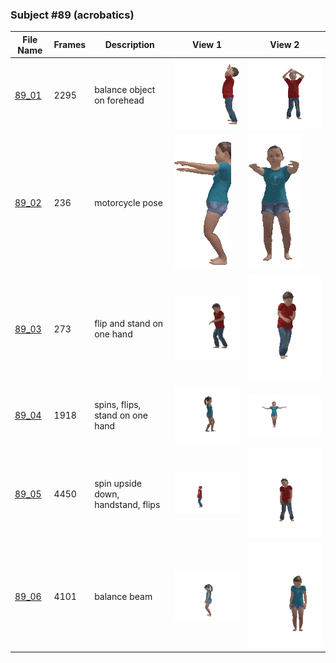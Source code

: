 ### Subject #89 (acrobatics)
|File Name|Frames|Description|View 1|View 2|
|-|-|-|-|-|
|[89_01](https://github.com/Shriinivas/cmubvh/raw/main/Sequence-086-094/89/Data/89_01.zip)|2295|balance object on forehead|<img src="https://github.com/Shriinivas/cmubvhgifs/blob/main/Sequence-086-094/89/89_01_0.gif"/>|<img src="https://github.com/Shriinivas/cmubvhgifs/blob/main/Sequence-086-094/89/89_01_1.gif"/>|
|[89_02](https://github.com/Shriinivas/cmubvh/raw/main/Sequence-086-094/89/Data/89_02.zip)|236|motorcycle pose|<img src="https://github.com/Shriinivas/cmubvhgifs/blob/main/Sequence-086-094/89/89_02_0.gif"/>|<img src="https://github.com/Shriinivas/cmubvhgifs/blob/main/Sequence-086-094/89/89_02_1.gif"/>|
|[89_03](https://github.com/Shriinivas/cmubvh/raw/main/Sequence-086-094/89/Data/89_03.zip)|273|flip and stand on one hand|<img src="https://github.com/Shriinivas/cmubvhgifs/blob/main/Sequence-086-094/89/89_03_0.gif"/>|<img src="https://github.com/Shriinivas/cmubvhgifs/blob/main/Sequence-086-094/89/89_03_1.gif"/>|
|[89_04](https://github.com/Shriinivas/cmubvh/raw/main/Sequence-086-094/89/Data/89_04.zip)|1918|spins, flips, stand on one hand|<img src="https://github.com/Shriinivas/cmubvhgifs/blob/main/Sequence-086-094/89/89_04_0.gif"/>|<img src="https://github.com/Shriinivas/cmubvhgifs/blob/main/Sequence-086-094/89/89_04_1.gif"/>|
|[89_05](https://github.com/Shriinivas/cmubvh/raw/main/Sequence-086-094/89/Data/89_05.zip)|4450|spin upside down, handstand, flips|<img src="https://github.com/Shriinivas/cmubvhgifs/blob/main/Sequence-086-094/89/89_05_0.gif"/>|<img src="https://github.com/Shriinivas/cmubvhgifs/blob/main/Sequence-086-094/89/89_05_1.gif"/>|
|[89_06](https://github.com/Shriinivas/cmubvh/raw/main/Sequence-086-094/89/Data/89_06.zip)|4101|balance beam|<img src="https://github.com/Shriinivas/cmubvhgifs/blob/main/Sequence-086-094/89/89_06_0.gif"/>|<img src="https://github.com/Shriinivas/cmubvhgifs/blob/main/Sequence-086-094/89/89_06_1.gif"/>|

